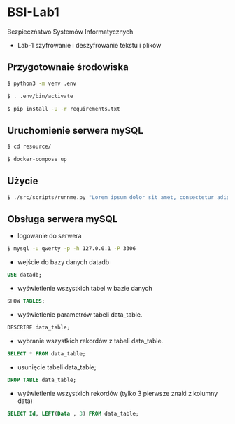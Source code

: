 # BSI-Lab1
Bezpieczństwo Systemów Informatycznych
- Lab-1 szyfrowanie i deszyfrowanie tekstu i plików
## Przygotownaie środowiska
```bash
$ python3 -m venv .env
```
```bash
$ . .env/bin/activate
```
```bash
$ pip install -U -r requirements.txt
```
## Uruchomienie serwera mySQL
```bash
$ cd resource/
```
```bash
$ docker-compose up
```
## Użycie
```bash
$ ./src/scripts/runnme.py "Lorem ipsum dolor sit amet, consectetur adipiscing elit." "resource/image.jpg"
```
## Obsługa serwera mySQL
- logowanie do serwera
```bash
$ mysql -u qwerty -p -h 127.0.0.1 -P 3306
```
- wejście do bazy danych datadb
```sql
USE datadb;
```
- wyświetlenie wszystkich tabel w bazie danych
```sql
SHOW TABLES;
```
- wyświetlenie parametrów tabeli data_table.
```sql
DESCRIBE data_table;
```
- wybranie wszystkich rekordów z tabeli data_table.
```sql
SELECT * FROM data_table;
```
- usunięcie tabeli data_table;
```sql
DROP TABLE data_table;
```
- wyświetlenie wszystkich rekordów (tylko 3 pierwsze znaki z kolumny data)
```sql
SELECT Id, LEFT(Data , 3) FROM data_table;
```
